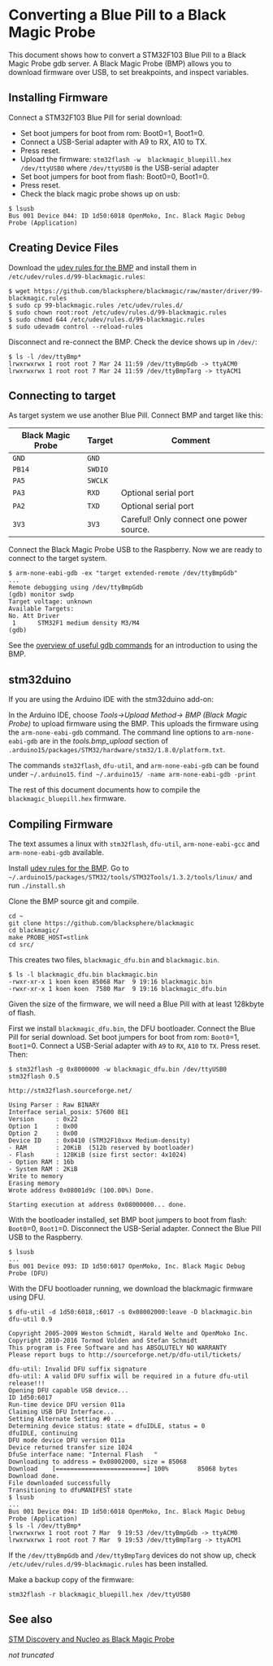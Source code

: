 # Converting a Blue Pill to a Black Magic Probe

This document shows how to convert a STM32F103 Blue Pill to a Black Magic Probe gdb server. A Black Magic Probe (BMP) allows you to download firmware over USB, to set breakpoints, and inspect variables.

## Installing Firmware
Connect a STM32F103 Blue Pill for serial download:

* Set boot jumpers for boot from rom: Boot0=1, Boot1=0. 
* Connect a USB-Serial adapter with A9 to RX, A10 to TX. 
* Press reset.
* Upload the firmware: ```stm32flash -w  blackmagic_bluepill.hex /dev/ttyUSB0``` where `/dev/ttyUSB0` is the USB-serial adapter
* Set boot jumpers for boot from flash: Boot0=0, Boot1=0. 
* Press reset.
* Check the black magic probe shows up on usb: 
```
$ lsusb
Bus 001 Device 044: ID 1d50:6018 OpenMoko, Inc. Black Magic Debug Probe (Application)
```

## Creating Device Files

Download the [udev rules for the BMP](https://github.com/blacksphere/blackmagic/blob/master/driver/99-blackmagic.rules) and install them in 
 `/etc/udev/rules.d/99-blackmagic.rules`: 
 
```
$ wget https://github.com/blacksphere/blackmagic/raw/master/driver/99-blackmagic.rules
$ sudo cp 99-blackmagic.rules /etc/udev/rules.d/
$ sudo chown root:root /etc/udev/rules.d/99-blackmagic.rules 
$ sudo chmod 644 /etc/udev/rules.d/99-blackmagic.rules 
$ sudo udevadm control --reload-rules
```
Disconnect and re-connect the BMP. Check the device shows up in `/dev/`:
 
```
$ ls -l /dev/ttyBmp*
lrwxrwxrwx 1 root root 7 Mar 24 11:59 /dev/ttyBmpGdb -> ttyACM0
lrwxrwxrwx 1 root root 7 Mar 24 11:59 /dev/ttyBmpTarg -> ttyACM1
```
 
## Connecting to target

As target system we use another Blue Pill. Connect BMP and target like this:

Black Magic Probe  | Target  | Comment
--- | --- | ---
`GND` | `GND` |
`PB14` | `SWDIO` |
`PA5` | `SWCLK` |
`PA3` | `RXD` | Optional serial port
`PA2` | `TXD` | Optional serial port
`3V3` | `3V3` | Careful! Only connect one power source.

Connect the Black Magic Probe USB to the Raspberry.  Now we are ready to connect to the target system.
	
	$ arm-none-eabi-gdb -ex "target extended-remote /dev/ttyBmpGdb"
	...
	Remote debugging using /dev/ttyBmpGdb
	(gdb) monitor swdp
	Target voltage: unknown
	Available Targets:
	No. Att Driver
	 1      STM32F1 medium density M3/M4
	(gdb)

See the [overview of useful gdb commands](https://github.com/blacksphere/blackmagic/wiki/Useful-GDB-commands) for an  introduction to using the BMP.

## stm32duino

If you are using the Arduino IDE with the stm32duino add-on:

In the Arduino IDE, choose *Tools->Upload Method-> BMP (Black Magic Probe)* to upload firmware using the BMP.  This uploads the firmware using the `arm-none-eabi-gdb` command. The command line options to  `arm-none-eabi-gdb` are in the *tools.bmp_upload* section of `.arduino15/packages/STM32/hardware/stm32/1.8.0/platform.txt`.

The commands `stm32flash`, `dfu-util`, and `arm-none-eabi-gdb` can be found under `~/.arduino15`. ```find ~/.arduino15/ -name arm-none-eabi-gdb -print```

The rest of this document documents how to compile the `blackmagic_bluepill.hex` firmware.

## Compiling Firmware
The text assumes a linux with `stm32flash`, `dfu-util`,  `arm-none-eabi-gcc` and `arm-none-eabi-gdb` available.

Install [udev rules for the BMP](https://github.com/blacksphere/blackmagic/blob/master/driver/99-blackmagic.rules). Go to `~/.arduino15/packages/STM32/tools/STM32Tools/1.3.2/tools/linux/` and run `./install.sh`

Clone the BMP source git and compile.

	cd ~
	git clone https://github.com/blacksphere/blackmagic
	cd blackmagic/
	make PROBE_HOST=stlink
	cd src/
	
This creates two files, `blackmagic_dfu.bin` and `blackmagic.bin`.

	$ ls -l blackmagic_dfu.bin blackmagic.bin
	-rwxr-xr-x 1 koen koen 85068 Mar  9 19:16 blackmagic.bin
	-rwxr-xr-x 1 koen koen  7580 Mar  9 19:16 blackmagic_dfu.bin
	
Given the size of the firmware, we will need a Blue Pill with at least 128kbyte of flash.

First we install `blackmagic_dfu.bin`, the DFU bootloader. Connect the Blue Pill for serial download. Set boot jumpers for boot from rom: `Boot0`=1, `Boot1`=0. Connect a USB-Serial adapter with `A9` to `RX`, `A10` to `TX`. Press reset. Then:

	$ stm32flash -g 0x8000000 -w blackmagic_dfu.bin /dev/ttyUSB0
	stm32flash 0.5
	
	http://stm32flash.sourceforge.net/
	
	Using Parser : Raw BINARY
	Interface serial_posix: 57600 8E1
	Version      : 0x22
	Option 1     : 0x00
	Option 2     : 0x00
	Device ID    : 0x0410 (STM32F10xxx Medium-density)
	- RAM        : 20KiB  (512b reserved by bootloader)
	- Flash      : 128KiB (size first sector: 4x1024)
	- Option RAM : 16b
	- System RAM : 2KiB
	Write to memory
	Erasing memory
	Wrote address 0x08001d9c (100.00%) Done.
	
	Starting execution at address 0x08000000... done.
	
With the bootloader installed, set BMP boot jumpers to boot from flash: `Boot0`=0, `Boot1`=0. Disconnect the USB-Serial adapter. Connect the Blue Pill USB to the Raspberry.
	
	$ lsusb
	...
	Bus 001 Device 093: ID 1d50:6017 OpenMoko, Inc. Black Magic Debug Probe (DFU)
	
With the DFU bootloader running,  we download the blackmagic firmware using DFU.

	$ dfu-util -d 1d50:6018,:6017 -s 0x08002000:leave -D blackmagic.bin
	dfu-util 0.9
	
	Copyright 2005-2009 Weston Schmidt, Harald Welte and OpenMoko Inc.
	Copyright 2010-2016 Tormod Volden and Stefan Schmidt
	This program is Free Software and has ABSOLUTELY NO WARRANTY
	Please report bugs to http://sourceforge.net/p/dfu-util/tickets/
	
	dfu-util: Invalid DFU suffix signature
	dfu-util: A valid DFU suffix will be required in a future dfu-util release!!!
	Opening DFU capable USB device...
	ID 1d50:6017
	Run-time device DFU version 011a
	Claiming USB DFU Interface...
	Setting Alternate Setting #0 ...
	Determining device status: state = dfuIDLE, status = 0
	dfuIDLE, continuing
	DFU mode device DFU version 011a
	Device returned transfer size 1024
	DfuSe interface name: "Internal Flash   "
	Downloading to address = 0x08002000, size = 85068
	Download	[=========================] 100%        85068 bytes
	Download done.
	File downloaded successfully
	Transitioning to dfuMANIFEST state
	$ lsusb
	...
	Bus 001 Device 094: ID 1d50:6018 OpenMoko, Inc. Black Magic Debug Probe (Application)
	$ ls -l /dev/ttyBmp*
	lrwxrwxrwx 1 root root 7 Mar  9 19:53 /dev/ttyBmpGdb -> ttyACM0
	lrwxrwxrwx 1 root root 7 Mar  9 19:53 /dev/ttyBmpTarg -> ttyACM1

If the `/dev/ttyBmpGdb` and `/dev/ttyBmpTarg` devices do not show up, check  `/etc/udev/rules.d/99-blackmagic.rules` has been installed.

Make a backup copy of the firmware:
```
stm32flash -r blackmagic_bluepill.hex /dev/ttyUSB0 
```
## See also
[STM Discovery and Nucleo as Black Magic Probe](https://embdev.net/articles/STM_Discovery_and_Nucleo_as_Black_Magic_Probe#Building_Firmware_for_ST_Link_V2_Clones_and_Flash_Using_Two_Cheap_Clones)

*not truncated*	
